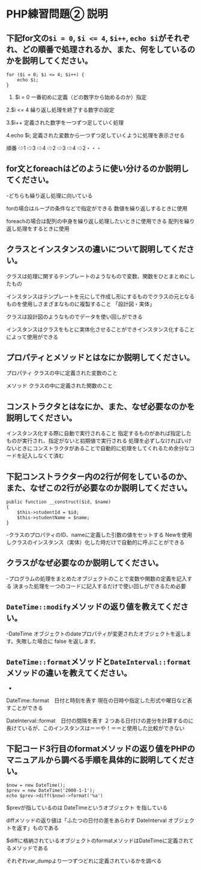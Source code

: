 # PHP練習問題② 説明

## 下記for文の`$i = 0`, `$i <= 4`, `$i++`, `echo $i`がそれぞれ、どの順番で処理されるか、また、何をしているのかを説明してください。

```
for ($i = 0; $i <= 4; $i++) {
    echo $i;
}
```

1. $i = 0
一番初めに定義（どの数字から始めるのか）指定

2.$i <= 4
繰り返し処理を終了する数字の設定

3.$i++
定義された数字を一つずつ足していく処理

4.echo $i;
定義された変数から一つずつ足していくように処理を表示させる

順番 ⇨1 ⇨3 ⇨4 ⇨2 ⇨3 ⇨4 ⇨2・・・

## for文とforeachはどのように使い分けるのか説明してください。
-どちらも繰り返し処理に向いている

forの場合はループの条件などで指定ができる
数値を繰り返しするときに使用

foreachの場合は配列の中身を繰り返し処理したいときに使用できる
配列を繰り返し処理をするときに使用

## クラスとインスタンスの違いについて説明してください。

クラスは処理に関するテンプレートのようなもので変数、関数をひとまとめにしたもの

インスタンスはテンプレートを元にして作成し形にするものでクラスの元となるものを使用しさまざまなものに複製すること
「設計図・実体」

クラスは設計図のようなものでデータを使い回しができる

インスタンスはクラスをもとに実体化させることができインスタンス化することによって使用ができる


## プロパティとメソッドとはなにか説明してください。

プロパティ クラスの中に定義された変数のこと

メソッド クラスの中に定義された関数のこと

## コンストラクタとはなにか、また、なぜ必要なのかを説明してください。
インスタンス化する際に自動で実行されること
指定するものがあれば指定したものが実行され、指定がないと初期値で実行される
処理を必ずしなければいけないときにコンストラクタがあることで自動的に処理をしてくれるため余分なコードを記入しなくて済む

## 下記コンストラクター内の2行が何をしているのか、また、なぜこの2行が必要なのか説明してください。
```
public function __construct($id, $name)
{
    $this->studentId = $id;
    $this->studentName = $name;
}
```

-クラスのプロパティのID、nameに定義した引数の値をセットする
Newを使用しクラスのインスタンス（実体）化した時だけで自動的に呼ぶことができる



## クラスがなぜ必要なのか説明してください。
-プログラムの処理をまとめたオブジェクトのことで変数や関数の定義を記入する
決まった処理を一つのコードに記入するだけで使い回しができるため必要

## `DateTime::modify`メソッドの返り値を教えてください。
-DateTime オブジェクトのdateプロパティが変更されたオブジェクトを返します。失敗した場合に false を返します。

## `DateTime::format`メソッドと`DateInterval::format`メソッドの違いを教えてください。
-
DateTime::format　日付と時刻を表す
現在の日時や指定した形式や曜日など表すことができる

DateInterval::format　日付の間隔を表す
２つある日付けの差分を計算するのに長けているが、このインスタンスは＝＝や！＝＝と使用した比較ができない

## 下記コード3行目のformatメソッドの返り値をPHPのマニュアルから調べる手順を具体的に説明してください。
```
$now = new DateTime();
$prev = new DateTime('2000-1-1');
echo $prev->diff($now)->format('%a')
```


$prevが指しているのは DateTimeというオブジェクト を指している

diffメソッドの返り値は「ふたつの日付の差をあらわす DateInterval オブジェクトを返す」ものである

$diffに格納されているオブジェクトのformatメソッドはDateTimeに定義されてるメソッドである

それぞれvar_dumpより一つずつどれに定義されているかを調べる



